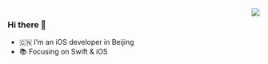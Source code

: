 <!--
**longitachi/longitachi** is a ✨ _special_ ✨ repository because its `README.md` (this file) appears on your GitHub profile.

Here are some ideas to get you started:

- 🔭 I’m currently working on ...
- 🌱 I’m currently learning ...
- 👯 I’m looking to collaborate on ...
- 🤔 I’m looking for help with ...
- 💬 Ask me about ...
- 📫 How to reach me: ...
- 😄 Pronouns: ...
- ⚡ Fun fact: ...
-->

<img align="right" src="https://github-readme-stats.vercel.app/api?username=longitachi&show_icons=true&icon_color=CE1D2D&text_color=718096&bg_color=ffffff&hide_title=true" />

### Hi there 👋

- 🇨🇳 I’m an iOS developer in Beijing
- 📚 Focusing on Swift & iOS
